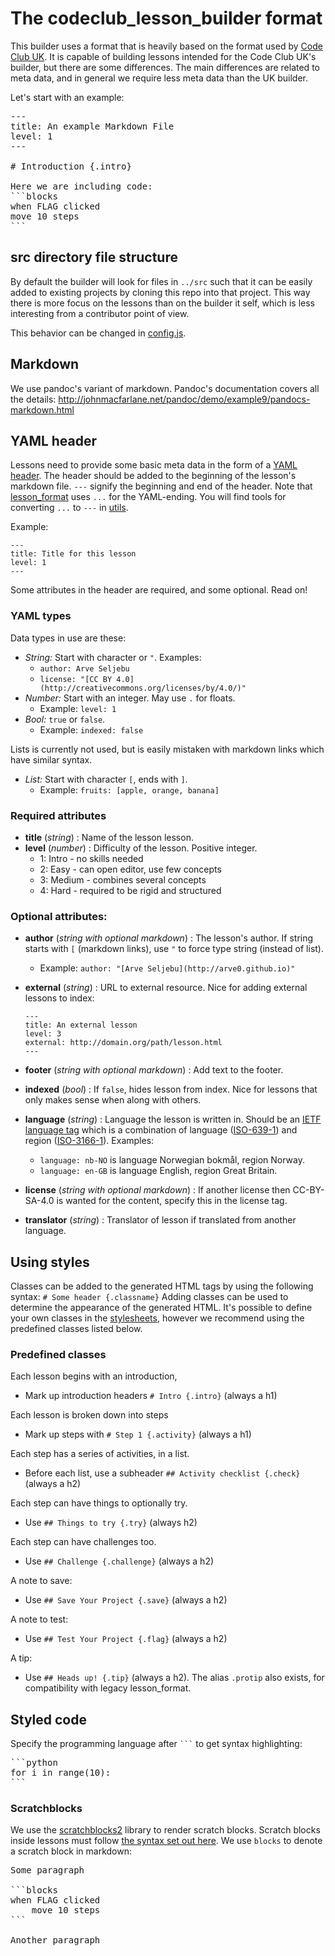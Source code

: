 # The codeclub_lesson_builder format
This builder uses a format that is heavily based on the format used by
[Code Club UK](lesson_format). It is capable of
building lessons intended for the Code Club UK's builder, but there are some
differences. The main differences are related to meta data, and in general we
require less meta data than the UK builder.

[lesson_format]: https://github.com/codeclub/lesson_format

Let's start with an example:
<pre>
---
title: An example Markdown File
level: 1
---

# Introduction {.intro}

Here we are including code:
```blocks
when FLAG clicked
move 10 steps
```
</pre>


## src directory file structure
By default the builder will look for files in `../src` such that it can be
easily added to existing projects by cloning this repo into that project. This
way there is more focus on the lessons than on the builder it self, which is
less interesting from a contributor point of view.

This behavior can be changed in [config.js](config.js).


## Markdown
We use pandoc's variant of markdown. Pandoc's documentation covers all the details:
http://johnmacfarlane.net/pandoc/demo/example9/pandocs-markdown.html


## YAML header
Lessons need to provide some basic meta data in the form of a
[YAML header](wp-yaml). The header should be added to the beginning of the
lesson's markdown file. `---` signify the beginning and end of the header. Note
that [lesson_format](lesson_format) uses `...` for the YAML-ending. You will
find tools for converting `...` to `---` in [utils](utils).

Example:
```
---
title: Title for this lesson
level: 1
---
```
Some attributes in the header are required, and some optional. Read on!

[wp-yaml]: http://en.wikipedia.org/wiki/YAML
[lesson_format]: https://github.com/codeclub/lesson_format

### YAML types
Data types in use are these:
- *String:* Start with character or `"`. Examples:
    - `author: Arve Seljebu`
    - `license: "[CC BY 4.0](http://creativecommons.org/licenses/by/4.0/)"`
- *Number:* Start with an integer. May use `.` for floats.
    - Example: `level: 1`
- *Bool:* `true` or `false`.
    - Example: `indexed: false`

Lists is currently not used, but is easily mistaken with markdown links which
have similar syntax.
- *List:* Start with character `[`, ends with `]`.
    - Example: `fruits: [apple, orange, banana]`

### Required attributes
- **title** (*string*) : Name of the lesson lesson.
- **level** (*number*) : Difficulty of the lesson. Positive integer.
    - 1: Intro - no skills needed
    - 2: Easy - can open editor, use few concepts
    - 3: Medium - combines several concepts
    - 4: Hard - required to be rigid and structured

### Optional attributes:
- **author** (*string with optional markdown*) : The lesson's author. If string
  starts with `[` (markdown links), use `"` to force type string
  (instead of list).
    - Example: `author: "[Arve Seljebu](http://arve0.github.io)"`

- **external** (*string*) : URL to external resource. Nice for adding external
  lessons to index:

    ```
    ---
    title: An external lesson
    level: 3
    external: http://domain.org/path/lesson.html
    ---
    ```

- **footer** (*string with optional markdown*) : Add text to the footer.

- **indexed** (*bool*) : If `false`, hides lesson from index. Nice for lessons
  that only makes sense when along with others.

- **language** (*string*) : Language the lesson is written in. Should be an
  [IETF language tag](wp-ietf) which is a combination of language
  ([ISO-639-1](wp-iso-639-1)) and region ([ISO-3166-1](wp-iso-3166-1)).
  Examples:
  - `language: nb-NO` is language Norwegian bokmål, region Norway.
  - `language: en-GB` is language English, region Great Britain.

- **license** (*string with optional markdown*) : If another license then
  CC-BY-SA-4.0 is wanted for the content, specify this in the license tag.

- **translator** (*string*) : Translator of lesson if translated from another
  language.


[wp-ietf]: http://en.wikipedia.org/wiki/IETF_language_tag
[wp-iso-639-1]: http://en.wikipedia.org/wiki/ISO_639-1
[wp-iso-3166-1]: http://en.wikipedia.org/wiki/ISO_3166-1


## Using styles
Classes can be added to the generated HTML tags by using the following syntax:
`# Some header {.classname}`
Adding classes can be used to determine the appearance of the generated HTML.
It's possible to define your own classes in the [stylesheets](styles), however
we recommend using the predefined classes listed below.

### Predefined classes
Each lesson begins with an introduction,
- Mark up introduction headers `# Intro {.intro}` (always a h1)

Each lesson is broken down into steps
- Mark up steps with `# Step 1 {.activity}` (always a h1)

Each step has a series of activities, in a list.
- Before each list, use a subheader `## Activity checklist {.check}` (always a h2)

Each step can have things to optionally try.
- Use `## Things to try {.try}` (always h2)

Each step can have challenges too.
- Use `## Challenge {.challenge}` (always a h2)

A note to save:
- Use `## Save Your Project {.save}` (always a h2)

A note to test:
- Use `## Test Your Project {.flag}` (always a h2)

A tip:
- Use `## Heads up! {.tip}` (always a h2). The alias `.protip` also exists,
  for compatibility with legacy lesson_format.


## Styled code
Specify the programming language after <code>```</code> to get syntax
highlighting:

<pre>
```python
for i in range(10):
```
</pre>

### Scratchblocks

We use the [scratchblocks2](sb2) library to render scratch blocks. Scratch
blocks inside lessons must follow [the syntax set out here](sb-syntax). We use
`blocks` to denote a scratch block in markdown:

<pre>
Some paragraph

```blocks
when FLAG clicked
    move 10 steps
```

Another paragraph
</pre>

[sb2]: https://github.com/blob8108/scratchblocks2
[sb-syntax]: http://wiki.scratch.mit.edu/wiki/Block_Plugin/Syntax
